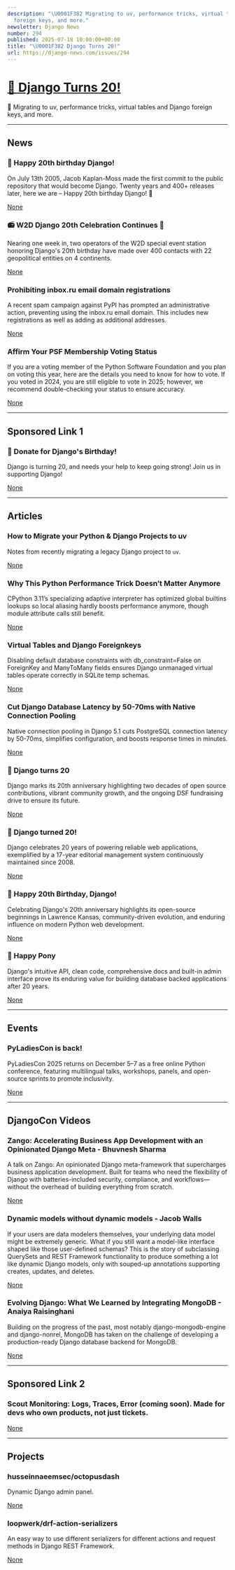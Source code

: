 ```yaml
---
description: "\U0001F382 Migrating to uv, performance tricks, virtual tables and Django
  foreign keys, and more."
newsletter: Django News
number: 294
published: 2025-07-18 10:00:00+00:00
title: "\U0001F382 Django Turns 20!"
url: https://django-news.com/issues/294
---
```


# [🎂 Django Turns 20!](https://django-news.com/issues/294)

🎂 Migrating to uv, performance tricks, virtual tables and Django foreign keys, and more.

  ----

  ## News

  ### 🎂 Happy 20th birthday Django!

  <p>On July 13th 2005, Jacob Kaplan-Moss made the first commit to the public repository that would become Django. Twenty years and 400+ releases later, here we are – Happy 20th birthday Django! 🎉</p>

  [None](None)

  ### 📻 W2D Django 20th Celebration Continues 🎂

  <p>Nearing one week in, two operators of the W2D special event station honoring Django's 20th birthday have made over 400 contacts with 22 geopolitical entities on 4 continents.</p>

  [None](None)

  ### Prohibiting inbox.ru email domain registrations

  <p>A recent spam campaign against PyPI has prompted an administrative action, preventing using the inbox.ru email domain. This includes new registrations as well as adding as additional addresses.</p>

  [None](None)

  ### Affirm Your PSF Membership Voting Status

  <p>If you are a voting member of the Python Software Foundation and you plan on voting this year, here are the details you need to know for how to vote. If you voted in 2024, you are still eligible to vote in 2025; however, we recommend double-checking your status to ensure accuracy.</p>

  [None](None)

  ----

  ## Sponsored Link 1

  ### 🎂 Donate for Django's Birthday!

  <p>Django is turning 20, and needs your help to keep going strong! Join us in supporting Django!</p>

  [None](None)

  ----

  ## Articles

  ### How to Migrate your Python & Django Projects to uv

  <p>Notes from recently migrating a legacy Django project to <code>uv</code>.</p>

  [None](None)

  ### Why This Python Performance Trick Doesn’t Matter Anymore

  <p>CPython 3.11’s specializing adaptive interpreter has optimized global builtins lookups so local aliasing hardly boosts performance anymore, though module attribute calls still benefit.</p>

  [None](None)

  ### Virtual Tables and Django Foreignkeys

  <p>Disabling default database constraints with db_constraint=False on ForeignKey and ManyToMany fields ensures Django unmanaged virtual tables operate correctly in SQLite temp schemas.</p>

  [None](None)

  ### Cut Django Database Latency by 50-70ms with Native Connection Pooling

  <p>Native connection pooling in Django 5.1 cuts PostgreSQL connection latency by 50-70ms, simplifies configuration, and boosts response times in minutes.</p>

  [None](None)

  ### 🎂 Django turns 20

  <p>Django marks its 20th anniversary highlighting two decades of open source contributions, vibrant community growth, and the ongoing DSF fundraising drive to ensure its future.</p>

  [None](None)

  ### 🎂 Django turned 20!

  <p>Django celebrates 20 years of powering reliable web applications, exemplified by a 17-year editorial management system continuously maintained since 2008.</p>

  [None](None)

  ### 🎂 Happy 20th Birthday, Django!

  <p>Celebrating Django's 20th anniversary highlights its open-source beginnings in Lawrence Kansas, community-driven evolution, and enduring influence on modern Python web development.</p>

  [None](None)

  ### 🎂 Happy Pony

  <p>Django's intuitive API, clean code, comprehensive docs and built-in admin interface prove its enduring value for building database backed applications after 20 years.</p>

  [None](None)

  ----

  ## Events

  ### PyLadiesCon is back!

  <p>PyLadiesCon 2025 returns on December 5–7 as a free online Python conference, featuring multilingual talks, workshops, panels, and open-source sprints to promote inclusivity.</p>

  [None](None)

  ----

  ## DjangoCon Videos

  ### Zango: Accelerating Business App Development with an Opinionated Django Meta - Bhuvnesh Sharma

  <p>A talk on Zango: An opinionated Django meta-framework that supercharges business application development. Built for teams who need the flexibility of Django with batteries-included security, compliance, and workflows—without the overhead of building everything from scratch.</p>

  [None](None)

  ### Dynamic models without dynamic models - Jacob Walls

  <p>If your users are data modelers themselves, your underlying data model might be extremely generic. What if you still want a model-like interface shaped like those user-defined schemas? This is the story of subclassing QuerySets and REST Framework functionality to produce something a lot like dynamic Django models, only with souped-up annotations supporting creates, updates, and deletes.</p>

  [None](None)

  ### Evolving Django: What We Learned by Integrating MongoDB - Anaiya Raisinghani

  <p>Building on the progress of the past, most notably django-mongodb-engine and django-nonrel, MongoDB has taken on the challenge of developing a production-ready Django database backend for MongoDB.</p>

  [None](None)

  ----

  ## Sponsored Link 2

  ### Scout Monitoring: Logs, Traces, Error (coming soon). Made for devs who own products, not just tickets.

  

  [None](None)

  ----

  ## Projects

  ### husseinnaeemsec/octopusdash

  <p>Dynamic Django admin panel.</p>

  [None](None)

  ### loopwerk/drf-action-serializers

  <p>An easy way to use different serializers for different actions and request methods in Django REST Framework.</p>

  [None](None)
